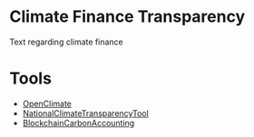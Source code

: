 # Climate Finance Transparency

Text regarding climate finance

# Tools
- [OpenClimate](OpenClimate.md)
- [NationalClimateTransparencyTool](NationalClimateTransparencyTool.md)
- [BlockchainCarbonAccounting](BlockchainCarbonAccounting.md)
